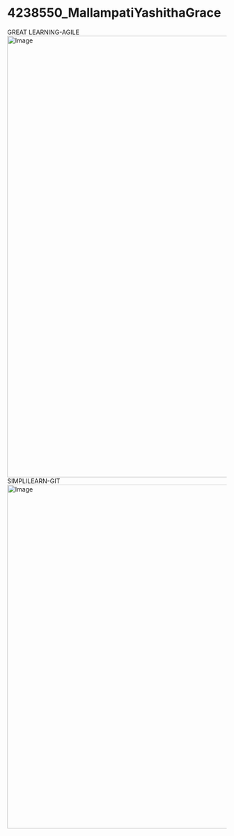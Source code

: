 # 4238550_MallampatiYashithaGrace
GREAT LEARNING-AGILE
<img width="1920" height="1013" alt="Image" src="https://github.com/user-attachments/assets/ab6966f0-96b4-40ed-82c7-4d0cd1880cb4" />
SIMPLILEARN-GIT
<img width="1114" height="789" alt="Image" src="https://github.com/user-attachments/assets/3c86fdcc-d645-48d4-9c7b-bd1a01fb9f46" />

